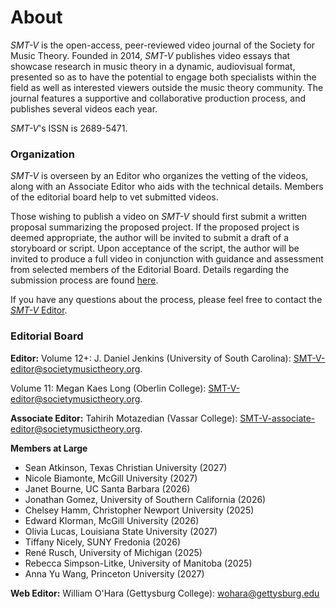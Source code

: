 # About

_SMT-V_ is the open-access, peer-reviewed video journal of the Society for Music Theory. Founded in 2014, _SMT-V_ publishes video essays that showcase research in music theory in a dynamic, audiovisual format, presented so as to have the potential to engage both specialists within the field as well as interested viewers outside the music theory community. The journal features a supportive and collaborative production process, and publishes several videos each year.

_SMT-V_'s ISSN is 2689-5471.

### Organization

_SMT-V_ is overseen by an Editor who organizes the vetting of the videos, along with an Associate Editor who aids with the technical details. Members of the editorial board help to vet submitted videos. 

Those wishing to publish a video on _SMT-V_ should first submit a written proposal summarizing the proposed project. If the proposed project is deemed appropriate, the author will be invited to submit a draft of a storyboard or script. Upon acceptance of the script, the author will be invited to produce a full video in conjunction with guidance and assessment from selected members of the Editorial Board. Details regarding the submission process are found [here](https://www.smt-v.org/submit).

If you have any questions about the process, please feel free to contact the [_SMT-V_ Editor](mailto:SMT-V-editor@societymusictheory.org).

### Editorial Board

**Editor:** Volume 12+: J. Daniel Jenkins (University of South Carolina): [SMT-V-editor@societymusictheory.org](mailto:SMT-V-editor@societymusictheory.org).

Volume 11: Megan Kaes Long (Oberlin College): [SMT-V-editor@societymusictheory.org](mailto:SMT-V-editor@societymusictheory.org).

**Associate Editor:** Tahirih Motazedian (Vassar College): [SMT-V-associate-editor@societymusictheory.org](SMT-V-associate-editor@societymusictheory.org).

**Members at Large**
- Sean Atkinson, Texas Christian University (2027)
- Nicole Biamonte, McGill University (2027)
- Janet Bourne, UC Santa Barbara (2026)
- Jonathan Gomez, University of Southern California (2026)
- Chelsey Hamm, Christopher Newport University (2025)
- Edward Klorman, McGill University (2026)
- Olivia Lucas, Louisiana State University (2027)
- Tiffany Nicely, SUNY Fredonia (2026)
- René Rusch, University of Michigan (2025)
- Rebecca Simpson-Litke, University of Manitoba (2025)
- Anna Yu Wang, Princeton University (2027)

**Web Editor:** William O'Hara (Gettysburg College): [wohara@gettysburg.edu](mailto:wohara@gettysburg.edu)
